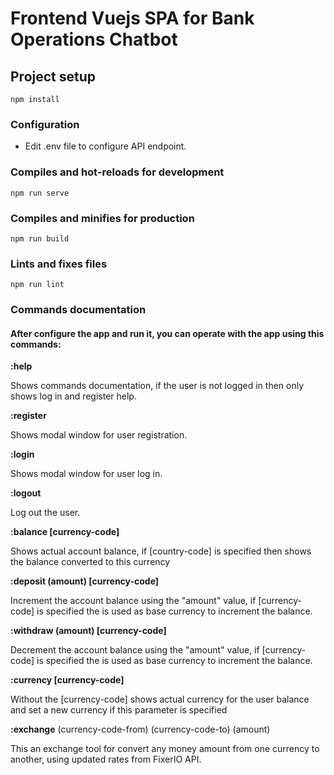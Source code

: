# Frontend Vuejs SPA for Bank Operations Chatbot

## Project setup
```
npm install
```
### Configuration
- Edit .env file to configure API endpoint.

### Compiles and hot-reloads for development
```
npm run serve
```

### Compiles and minifies for production
```
npm run build
```

### Lints and fixes files
```
npm run lint
```

### Commands documentation
#### After configure the app and run it, you can operate with the app using this commands:


**:help**

Shows commands documentation, if the user is not logged in then only shows log in and register help.

**:register**

Shows modal window for user registration.

**:login**

Shows modal window for user log in.

**:logout**

Log out the user.

**:balance [currency-code]**

Shows actual account balance, if [country-code] is specified then shows the balance converted to this currency

**:deposit (amount) [currency-code]**

Increment the account balance using the "amount" value, if [currency-code] is specified the is used as base currency to increment the balance.
 
**:withdraw (amount) [currency-code]**

Decrement the account balance using the "amount" value, if [currency-code] is specified the is used as base currency to increment the balance.

**:currency [currency-code]**

Without the [currency-code] shows actual currency for the user balance and set a new currency if this parameter is specified

**:exchange** (currency-code-from) (currency-code-to) (amount)

This an exchange tool for convert any money amount from one currency to another, using updated rates from FixerIO API.  


